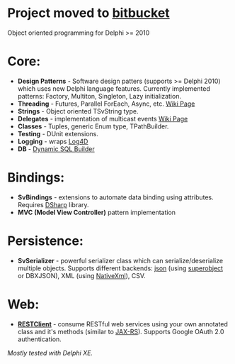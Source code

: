 # Project moved to [bitbucket](https://bitbucket.org/soundvibe/delphi-oop) #

Object oriented programming for Delphi >= 2010


# Core: #

  * **Design Patterns** - Software design patters (supports >= Delphi 2010) which uses new Delphi language features. Currently implemented patterns: Factory, Multiton, Singleton, Lazy initialization.
  * **Threading** - Futures, Parallel ForEach, Async, etc. [Wiki Page](Threading.md)
  * **Strings** - Object oriented TSvString type.
  * **Delegates** - implementation of multicast events [Wiki Page](Delegates.md)
  * **Classes** - Tuples, generic Enum type, TPathBuilder.
  * **Testing** - DUnit extensions.
  * **Logging** - wraps [Log4D](http://sourceforge.net/projects/log4d/)
  * **DB** - [Dynamic SQL Builder](SQLBuilder.md)


# Bindings: #
  * **SvBindings** - extensions to automate data binding using attributes. Requires [DSharp](http://code.google.com/p/delphisorcery/) library.
  * **MVC (Model View Controller)** pattern implementation

# Persistence: #
  * **SvSerializer** - powerful serializer class which can serialize/deserialize multiple objects. Supports different backends: [json](http://json.org/) (using [superobject](https://code.google.com/p/superobject/) or DBXJSON), XML (using [NativeXml](http://www.simdesign.nl/forum/viewforum.php?f=2)), CSV.

# Web: #
  * **[RESTClient](RESTClient1.md)** - consume RESTful web services using your own annotated class and it's methods (similar to [JAX-RS](http://en.wikipedia.org/wiki/Java_API_for_RESTful_Web_Services)). Supports Google OAuth 2.0 authentication.

_Mostly tested with Delphi XE._